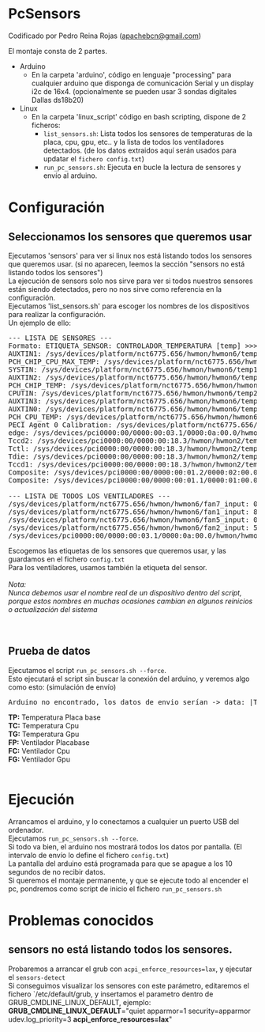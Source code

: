 # PcSensors

Codificado por Pedro Reina Rojas (apachebcn@gmail.com)

El montaje consta de 2 partes.
- Arduino
  - En la carpeta 'arduino', código en lenguaje "processing" para cualquier arduino que disponga de comunicación Serial y un display i2c de 16x4. (opcionalmente se pueden usar 3 sondas digitales Dallas ds18b20)
- Linux
  - En la carpeta 'linux_script' código en bash scripting, dispone de 2 ficheros:
     -  `list_sensors.sh`: Lista todos los sensores de temperaturas de la placa, cpu, gpu, etc.. y la lista de todos los ventiladores detectados. (de los datos extraidos aquí serán usados para updatar el `fichero config.txt`)
     -  `run_pc_sensors.sh`: Ejecuta en bucle la lectura de sensores y envío al arduino.

# Configuración

## Seleccionamos los sensores que queremos usar
Ejecutamos 'sensors' para ver si linux nos está listando todos los sensores que queremos usar. (si no aparecen, leemos la sección "sensors no está listando todos los sensores")<br>
La ejecución de sensors solo nos sirve para ver si todos nuestros sensores están siendo detectados, pero no nos sirve como referencia en la configuración.<br>
Ejecutamos 'list_sensors.sh' para escoger los nombres de los dispositivos para realizar la configuración.<br>
Un ejemplo de ello:<br>
<pre>
--- LISTA DE SENSORES ---
Formato: ETIQUETA_SENSOR: CONTROLADOR_TEMPERATURA [temp] >>> CONTROLADOR_VENTILADOR [rpm]
AUXTIN1: /sys/devices/platform/nct6775.656/hwmon/hwmon6/temp4_input [temp: 39ºC]
PCH_CHIP_CPU_MAX_TEMP: /sys/devices/platform/nct6775.656/hwmon/hwmon6/temp8_input [temp: 0ºC]
SYSTIN: /sys/devices/platform/nct6775.656/hwmon/hwmon6/temp1_input [temp: 39ºC] >>> /sys/devices/platform/nct6775.656/hwmon/hwmon6/fan1_input [rpm: 872]
AUXTIN2: /sys/devices/platform/nct6775.656/hwmon/hwmon6/temp5_input [temp: 30ºC] >>> /sys/devices/platform/nct6775.656/hwmon/hwmon6/fan5_input [rpm: 0]
PCH_CHIP_TEMP: /sys/devices/platform/nct6775.656/hwmon/hwmon6/temp9_input [temp: 0ºC]
CPUTIN: /sys/devices/platform/nct6775.656/hwmon/hwmon6/temp2_input [temp: 38ºC] >>> /sys/devices/platform/nct6775.656/hwmon/hwmon6/fan2_input [rpm: 539]
AUXTIN3: /sys/devices/platform/nct6775.656/hwmon/hwmon6/temp6_input [temp: 73ºC]
AUXTIN0: /sys/devices/platform/nct6775.656/hwmon/hwmon6/temp3_input [temp: 66ºC]
PCH_CPU_TEMP: /sys/devices/platform/nct6775.656/hwmon/hwmon6/temp10_input [temp: 0ºC]
PECI Agent 0 Calibration: /sys/devices/platform/nct6775.656/hwmon/hwmon6/temp7_input [temp: 38ºC] >>> /sys/devices/platform/nct6775.656/hwmon/hwmon6/fan7_input [rpm: 0]
edge: /sys/devices/pci0000:00/0000:00:03.1/0000:0a:00.0/hwmon/hwmon5/temp1_input [temp: 43ºC] >>> /sys/devices/pci0000:00/0000:00:03.1/0000:0a:00.0/hwmon/hwmon5/fan1_input [rpm: 1166]
Tccd2: /sys/devices/pci0000:00/0000:00:18.3/hwmon/hwmon2/temp4_input [temp: 39ºC]
Tctl: /sys/devices/pci0000:00/0000:00:18.3/hwmon/hwmon2/temp1_input [temp: 40ºC]
Tdie: /sys/devices/pci0000:00/0000:00:18.3/hwmon/hwmon2/temp2_input [temp: 40ºC]
Tccd1: /sys/devices/pci0000:00/0000:00:18.3/hwmon/hwmon2/temp3_input [temp: 40ºC]
Composite: /sys/devices/pci0000:00/0000:00:01.2/0000:02:00.0/0000:03:01.0/0000:04:00.0/hwmon/hwmon1/temp1_input [temp: 49ºC]
Composite: /sys/devices/pci0000:00/0000:00:01.1/0000:01:00.0/hwmon/hwmon0/temp1_input [temp: 44ºC]

--- LISTA DE TODOS LOS VENTILADORES ---
/sys/devices/platform/nct6775.656/hwmon/hwmon6/fan7_input: 0RPM
/sys/devices/platform/nct6775.656/hwmon/hwmon6/fan1_input: 872RPM
/sys/devices/platform/nct6775.656/hwmon/hwmon6/fan5_input: 0RPM
/sys/devices/platform/nct6775.656/hwmon/hwmon6/fan2_input: 539RPM
/sys/devices/pci0000:00/0000:00:03.1/0000:0a:00.0/hwmon/hwmon5/fan1_input: 1169RPM
</pre>

Escogemos las etiquetas de los sensores que queremos usar, y las guardamos en el fichero `config.txt`<br>
Para los ventiladores, usamos también la etiqueta del sensor.<br>
<br>
*Nota:*<br>
*Nunca debemos usar el nombre real de un dispositivo dentro del script, porque estos nombres en muchas ocasiones cambian en algunos reinicios o actualización del sistema*<br>
<br>
<br>
## Prueba de datos
Ejecutamos el script `run_pc_sensors.sh --force`.<br>
Esto ejecutará el script sin buscar la conexión del arduino, y veremos algo como esto: (simulación de envío)<br>
<pre>
Arduino no encontrado, los datos de envio serían -> data: |TP39|TC38|TG41|FP854|FC537|FG947
</pre>
**TP:** Temperatura Placa base<br>
**TC:** Temperatura Cpu<br>
**TG:** Temperatura Gpu<br>
**FP:** Ventilador Placabase<br>
**FC:** Ventilador Cpu<br>
**FG:** Ventilador Gpu<br>
<br>
# Ejecución
Arrancamos el arduino, y lo conectamos a cualquier un puerto USB del ordenador.<br>
Ejecutamos `run_pc_sensors.sh --force`.<br>
Si todo va bien, el arduino nos mostrará todos los datos por pantalla. (El intervalo de envío lo define el fichero `config.txt`)<br>
La pantalla del arduino está programada para que se apague a los 10 segundos de no recibir datos.<br>
Si queremos el montaje permanente, y que se ejecute todo al encender el pc, pondremos como script de inicio el fichero `run_pc_sensors.sh`<br>

# Problemas conocidos
## sensors no está listando todos los sensores.
Probaremos a arrancar el grub con `acpi_enforce_resources=lax`, y ejecutar el `sensors-detect`<br>
Si conseguimos visualizar los sensores con este parámetro, editaremos el fichero `/etc/default/grub, y insertamos el parametro dentro de GRUB_CMDLINE_LINUX_DEFAULT, ejemplo:<br>
**GRUB_CMDLINE_LINUX_DEFAULT**="quiet apparmor=1 security=apparmor udev.log_priority=3 **acpi_enforce_resources=lax**"<br>
<br>